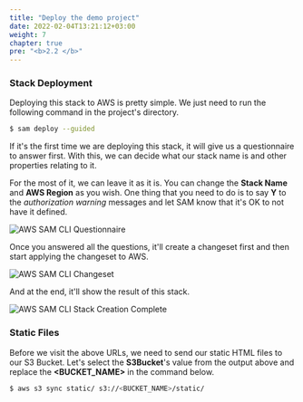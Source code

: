 ```yaml
---
title: "Deploy the demo project"
date: 2022-02-04T13:21:12+03:00
weight: 7
chapter: true
pre: "<b>2.2 </b>"
---
```


### Stack Deployment

Deploying this stack to AWS is pretty simple. We just need to run the following command in the project's directory.

```bash
$ sam deploy --guided

```

If it's the first time we are deploying this stack, it will give us a questionnaire to answer first. With this, we can decide what our stack name is and other properties relating to it.

For the most of it, we can leave it as it is. You can change the **Stack Name** and **AWS Region** as you wish. One thing that you need to do is to say **Y** to the *authorization warning* messages and let SAM know that it's OK to not have it defined.

![AWS SAM CLI Questionnaire](/images/_deployment/sam-cli-questionnaire.png)

Once you answered all the questions, it'll create a changeset first and then start applying the changeset to AWS.

![AWS SAM CLI Changeset](/images/_deployment/sam-cli-changeset.png)

And at the end, it'll show the result of this stack.

![AWS SAM CLI Stack Creation Complete](/images/_deployment/sam-cli-stack-complete.png)

### Static Files

Before we visit the above URLs, we need to send our static HTML files to our S3 Bucket. Let's select the **S3Bucket**'s value from the output above and replace the **\<BUCKET_NAME\>** in the command below.

```bash
$ aws s3 sync static/ s3://<BUCKET_NAME>/static/

```

